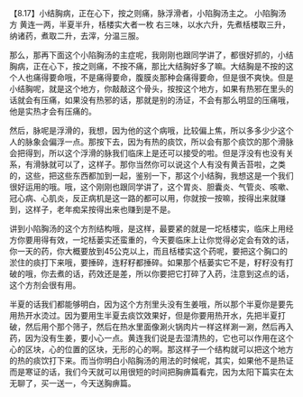【8.17】小结胸病，正在心下，按之则痛，脉浮滑者，小陷胸汤主之。
小陷胸汤方
黄连一两，半夏半升，栝楼实大者一枚
右三味，以水六升，先煮栝楼取三升，纳诸药，煮取二升，去滓，分温三服。

那么，那再下面这个小陷胸汤的主症呢，我刚刚也跟同学讲了，都很好抓的，小结胸病，正在心下，按之则痛，不按不痛，那比大结胸好多了嘛。大结胸是不按的这个人也痛得要命哦，不是痛得要命，腹膜炎那种会痛得要命，但是很不爽快。但是小结胸呢，就是这个地方，你敲敲这个骨头，按按这个地方，如果有热邪在里头的话就会有压痛，如果没有热邪的话，那就是别的汤证，不会有那么明显的压痛哦，他是实热才会有压痛的。

然后，脉呢是浮滑的，我想，因为他的这个病哦，比较偏上焦，所以多多少少这个人的脉象会偏浮一点。那按下去，因为有热的痰饮，所以会有那个痰饮的那个滑脉会把得到，所以这个浮滑的脉我们临床上是还可以接受的啦。但是浮没有也没有关系，有滑脉就可以了，这样子。那你当然你可以说这个人有没有黄舌苔啦，之类的，这些，把这些东西都加到一起，鉴别一下，那这个小结胸，我想这是一个我们很好运用的哦。哦，这个刚刚也跟同学讲了，这个胃炎、胆囊炎、气管炎、咳嗽、冠心病、心肌炎，反正病机是这一路的都可以用，你就按一按嘛，按得出来就赚到，这样子，老年痴呆按得出来也赚到是不是。

讲到小陷胸汤的这个方剂结构哦，是这样，最要紧的就是一坨栝楼实，临床上用经方你要用得有效，一坨栝蒌实还蛮重的，今天要临床上让你觉得必定会有效的话，你一天的药，你大概要放到45公克以上，而且栝楼实这个药呢，要把这个胸口的淤住的痰打下来哦，要捶碎，连籽籽都捶碎。如果那个栝蒌实它不是，籽籽没有打破的哦，你去煮的话，药效还是差，所以你要把它打碎了入药，注意到这点的话，这个方剂会很有用。

半夏的话我们都能够明白，因为这个方剂里头没有生姜哦，所以那个半夏你是要先用热开水烫过。因为要用生半夏去痰饮效果好，但是你要用热开水，先把半夏打破，然后用个那个筛子，然后在热水里面像涮火锅肉片一样这样涮一涮，然后再入药，因为没有生姜，要小心一点。黄连我们说是去湿清热的，它也可以作用在这个心的区块，心的位置的区块，无形的心的啊。那这样子一个结构就可以把这个地方的热的痰饮打下来。而当你明白小陷胸汤的用法的时候呢，其实，如果他不是热证而是寒证的话，我们今天就可以用很短的时间把胸痹篇看完，因为太阳下篇实在太无聊了，买一送一，今天送胸痹篇。
